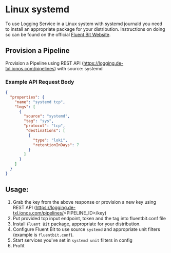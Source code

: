 # Linux systemd
To use Logging Service in a Linux system with systemd journald you need to install an appropriate package for your distribution. Instructions on doing so can be found on the official [Fluent Bit Website](https://docs.fluentbit.io/manual/installation/getting-started-with-fluent-bit).

## Provision a Pipeline
Provision a Pipeline using REST API (https://logging.de-txl.ionos.com/pipelines) with source: systemd

### Example API Request Body
```json
{
  "properties": {
    "name": "systemd tcp",
    "logs": [
      {
        "source": "systemd",
        "tag": "sys",
        "protocol": "tcp",
         "destinations": [
          {
            "type": "loki",
            "retentionInDays": 7
          }
        ]
      }
    ]
  }
}
```

## Usage:
1. Grab the key from the above response or provision a new key using REST API (https://logging.de-txl.ionos.com/pipelines/<PIPELINE_ID>/key)
2. Put provided tcp input endpoint, token and the tag into fluentbit.conf file
3. Install `Fluent Bit` package, appropriate for your distribution.
4. Configure Fluent Bit to use source `systemd` and appropriate unit filters (example is `fluentbit.conf`). 
5. Start services you've set in `systemd unit` filters in config 
6. Profit

